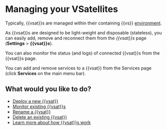 # Managing your VSatellites

Typically, {{vsat}}s are managed within their containing {{vs}}
[environment](c-VSatellite-howItWorks.md).

As {{vsat}}s are designed to be light-weight and disposable (stateless), you can
easily add, remove and reconnect them from the *{{vsat}}s* page (**Settings** >
**{{vsat}}s**).

You can also monitor the status (and logs) of connected {{vsat}}s from the
{{vsat}}s page.

You can add and remove services to a {{vsat}} from the Services page (click
**Services** on the main menu bar).

## What would you like to do?

- [Deploy a new {{vsat}}](t-VSatellite-deployNew.md)
- [Monitor existing {{vsat}}s](t-VSatellite-monitoring.md)
- [Rename a {{vsat}}](renaming-a-vsatellite.md)
- [Delete an existing {{vsat}}](t-VSatellite-delete.md)
- [Learn more about how {{vsat}}s work](c-VSatellite-howItWorks.md)
